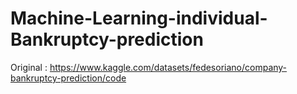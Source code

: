 # Machine-Learning-individual-Bankruptcy-prediction
Original : https://www.kaggle.com/datasets/fedesoriano/company-bankruptcy-prediction/code
